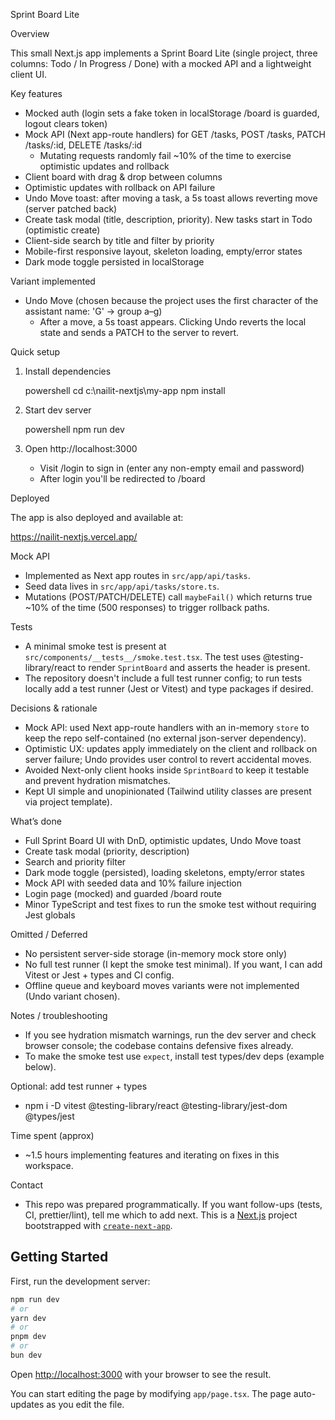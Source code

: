 Sprint Board Lite

Overview

This small Next.js app implements a Sprint Board Lite (single project, three columns: Todo / In Progress / Done) with a mocked API and a lightweight client UI.

Key features

- Mocked auth (login sets a fake token in localStorage /board is guarded, logout clears token)
- Mock API (Next app-route handlers) for GET /tasks, POST /tasks, PATCH /tasks/:id, DELETE /tasks/:id
  - Mutating requests randomly fail ~10% of the time to exercise optimistic updates and rollback
- Client board with drag & drop between columns
- Optimistic updates with rollback on API failure
- Undo Move toast: after moving a task, a 5s toast allows reverting move (server patched back)
- Create task modal (title, description, priority). New tasks start in Todo (optimistic create)
- Client-side search by title and filter by priority
- Mobile-first responsive layout, skeleton loading, empty/error states
- Dark mode toggle persisted in localStorage

Variant implemented

- Undo Move (chosen because the project uses the first character of the assistant name: 'G' → group a–g)
  - After a move, a 5s toast appears. Clicking Undo reverts the local state and sends a PATCH to the server to revert.

Quick setup

1. Install dependencies

	powershell
	cd c:\nailit-nextjs\my-app
	npm install

2. Start dev server

	powershell
	npm run dev

3. Open http://localhost:3000
	- Visit /login to sign in (enter any non-empty email and password)
	- After login you'll be redirected to /board

Deployed

The app is also deployed and available at:

https://nailit-nextjs.vercel.app/

Mock API
- Implemented as Next app routes in `src/app/api/tasks`.
- Seed data lives in `src/app/api/tasks/store.ts`.
- Mutations (POST/PATCH/DELETE) call `maybeFail()` which returns true ~10% of the time (500 responses) to trigger rollback paths.

Tests
- A minimal smoke test is present at `src/components/__tests__/smoke.test.tsx`. The test uses @testing-library/react to render `SprintBoard` and asserts the header is present.
- The repository doesn't include a full test runner config; to run tests locally add a test runner (Jest or Vitest) and type packages if desired.

Decisions & rationale
- Mock API: used Next app-route handlers with an in-memory `store` to keep the repo self-contained (no external json-server dependency).
- Optimistic UX: updates apply immediately on the client and rollback on server failure; Undo provides user control to revert accidental moves.
- Avoided Next-only client hooks inside `SprintBoard` to keep it testable and prevent hydration mismatches.
- Kept UI simple and unopinionated (Tailwind utility classes are present via project template).

What’s done
- Full Sprint Board UI with DnD, optimistic updates, Undo Move toast
- Create task modal (priority, description)
- Search and priority filter
- Dark mode toggle (persisted), loading skeletons, empty/error states
- Mock API with seeded data and 10% failure injection
- Login page (mocked) and guarded /board route
- Minor TypeScript and test fixes to run the smoke test without requiring Jest globals

Omitted / Deferred
- No persistent server-side storage (in-memory mock store only)
- No full test runner (I kept the smoke test minimal). If you want, I can add Vitest or Jest + types and CI config.
- Offline queue and keyboard moves variants were not implemented (Undo variant chosen).

Notes / troubleshooting
- If you see hydration mismatch warnings, run the dev server and check browser console; the codebase contains defensive fixes already.
- To make the smoke test use `expect`, install test types/dev deps (example below).

Optional: add test runner + types
- npm i -D vitest @testing-library/react @testing-library/jest-dom @types/jest

Time spent (approx)
- ~1.5 hours implementing features and iterating on fixes in this workspace.

Contact
- This repo was prepared programmatically. If you want follow-ups (tests, CI, prettier/lint), tell me which to add next.
This is a [Next.js](https://nextjs.org) project bootstrapped with [`create-next-app`](https://nextjs.org/docs/app/api-reference/cli/create-next-app).

## Getting Started

First, run the development server:

```bash
npm run dev
# or
yarn dev
# or
pnpm dev
# or
bun dev
```

Open [http://localhost:3000](http://localhost:3000) with your browser to see the result.

You can start editing the page by modifying `app/page.tsx`. The page auto-updates as you edit the file.

